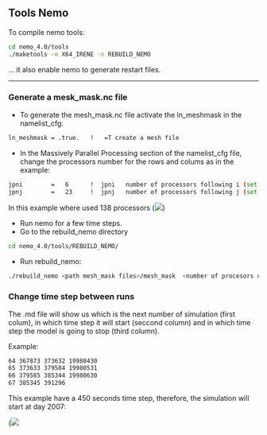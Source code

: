 ## Tools Nemo

To compile nemo tools:

```bash
cd nemo_4.0/tools
./maketools -m X64_IRENE -n REBUILD_NEMO
```

... it also enable nemo to generate restart files.

---
### Generate a mesk_mask.nc file

- To generate the mesh_mask.nc file activate the ln_meshmask in the namelist_cfg:
```bash
ln_meshmask = .true.   !   =T create a mesh file
```
- In the Massively Parallel Processing section of the namelist_cfg file, change the processors number for the rows and colums as in the example:
```bash
jpni        =   6      !  jpni   number of processors following i (set automatically if < 1)
jpnj        =   23     !  jpnj   number of processors following j (set automatically if < 1)
```

In this example where used 138 processors (<img src="https://render.githubusercontent.com/render/math?math=6 \times 23=138">)

- Run nemo for a few time steps.
- Go to the rebuild_nemo directory
```bash
cd nemo_4.0/tools/REBUILD_NEMO/
```
- Run rebuild_nemo:
```bash
./rebuild_nemo <path mesh_mask files>/mesh_mask  <number of procesors used to run nemo>
```

### Change time step between runs

The .md file will show us which is the next number of simulation (first colum), in which time
step it will start (seccond column) and in which time step the model is going to stop
(third column).

Example:
```bash
64 367873 373632 19980430
65 373633 379584 19980531
66 379585 385344 19980630
67 385345 391296
```

This example have a 450 seconds time step, therefore, the simulation will start at day 2007:

(<img src="https://render.githubusercontent.com/render/math?math=385345-1/(60*60/450*24)">


